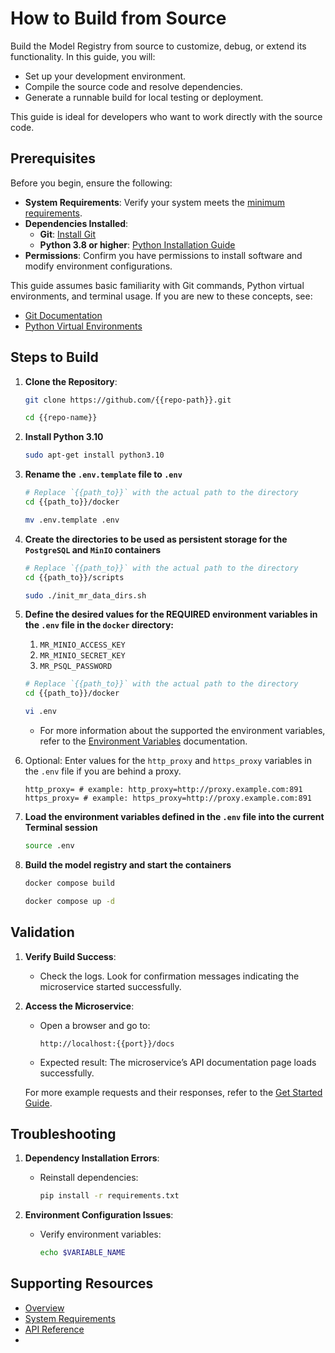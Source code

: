 <!--hide_directive```{eval-rst}
:orphan:
```hide_directive-->

# How to Build from Source

Build the Model Registry from source to customize, debug, or extend its functionality. In this guide, you will:
- Set up your development environment.
- Compile the source code and resolve dependencies.
- Generate a runnable build for local testing or deployment.

This guide is ideal for developers who want to work directly with the source code.


## Prerequisites

Before you begin, ensure the following:
- **System Requirements**: Verify your system meets the [minimum requirements](./system-requirements.md).
- **Dependencies Installed**:
    - **Git**: [Install Git](https://git-scm.com/book/en/v2/Getting-Started-Installing-Git)
    - **Python 3.8 or higher**: [Python Installation Guide](https://www.python.org/downloads/)
- **Permissions**: Confirm you have permissions to install software and modify environment configurations.

This guide assumes basic familiarity with Git commands, Python virtual environments, and terminal usage. If you are new to these concepts, see:
- [Git Documentation](https://git-scm.com/doc)
- [Python Virtual Environments](https://docs.python.org/3/tutorial/venv.html)


## Steps to Build

1. **Clone the Repository**:
    ```bash
    git clone https://github.com/{{repo-path}}.git

    cd {{repo-name}}
    ```

2. **Install Python 3.10**
    ```bash
    sudo apt-get install python3.10
    ```
1. **Rename the `.env.template` file to `.env`**
    ```bash
    # Replace `{{path_to}}` with the actual path to the directory
    cd {{path_to}}/docker

    mv .env.template .env
    ```
1. **Create the directories to be used as persistent storage for the `PostgreSQL` and `MinIO` containers**
    ```bash
    # Replace `{{path_to}}` with the actual path to the directory
    cd {{path_to}}/scripts

    sudo ./init_mr_data_dirs.sh
    ```

1. **Define the desired values for the REQUIRED environment variables in the `.env` file in the `docker` directory:**
    1. `MR_MINIO_ACCESS_KEY`
    2. `MR_MINIO_SECRET_KEY`
    3. `MR_PSQL_PASSWORD`

    ```bash
    # Replace `{{path_to}}` with the actual path to the directory
    cd {{path_to}}/docker

    vi .env
    ```

    * For more information about the supported the environment variables, refer to the [Environment Variables](./environment-variables.md) documentation.

1. Optional: Enter values for the `http_proxy` and `https_proxy` variables in the `.env` file if you are behind a proxy.
    ```
    http_proxy= # example: http_proxy=http://proxy.example.com:891
    https_proxy= # example: https_proxy=http://proxy.example.com:891
    ```

1. **Load the environment variables defined in the `.env` file into the current Terminal session**
    ```bash
    source .env
    ```

1. **Build the model registry and start the containers**
    ```bash
    docker compose build

    docker compose up -d
    ```

## Validation

1. **Verify Build Success**:
   - Check the logs. Look for confirmation messages indicating the microservice started successfully.

2. **Access the Microservice**:
   - Open a browser and go to:
     ```
     http://localhost:{{port}}/docs
     ```
   - Expected result: The microservice’s API documentation page loads successfully.

   For more example requests and their responses, refer to the [Get Started Guide](./get-started.md#storing-a-model-in-the-registry).

## Troubleshooting

1. **Dependency Installation Errors**:
   - Reinstall dependencies:
     ```bash
     pip install -r requirements.txt
     ```

2. **Environment Configuration Issues**:
   - Verify environment variables:
     ```bash
     echo $VARIABLE_NAME
     ```


## Supporting Resources
* [Overview](Overview.md)
* [System Requirements](system-requirements.md)
* [API Reference](api-reference.md)
*
